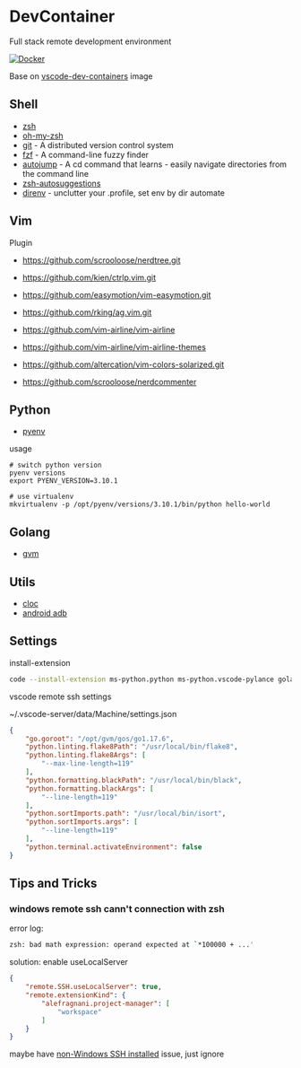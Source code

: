 # DevContainer
Full stack remote development environment

[![Docker](https://github.com/ifooth/devcontainer/actions/workflows/docker-publish.yml/badge.svg)](https://github.com/ifooth/devcontainer/actions/workflows/docker-publish.yml)

Base on [vscode-dev-containers](https://github.com/microsoft/vscode-dev-containers) image

## Shell
- [zsh](https://www.zsh.org/)
- [oh-my-zsh](https://github.com/ohmyzsh/ohmyzsh)
- [git](http://git-scm.com/) - A distributed version control system
- [fzf](https://github.com/junegunn/fzf) - A command-line fuzzy finder
- [autojump](https://github.com/wting/autojump) - A cd command that learns - easily navigate directories from the command line
- [zsh-autosuggestions](https://github.com/zsh-users/zsh-autosuggestions)
- [direnv](https://github.com/direnv/direnv) - unclutter your .profile, set env by dir automate


## Vim
Plugin
- https://github.com/scrooloose/nerdtree.git
- https://github.com/kien/ctrlp.vim.git
- https://github.com/easymotion/vim-easymotion.git
- https://github.com/rking/ag.vim.git

- https://github.com/vim-airline/vim-airline
- https://github.com/vim-airline/vim-airline-themes
- https://github.com/altercation/vim-colors-solarized.git
- https://github.com/scrooloose/nerdcommenter

## Python
- [pyenv](https://github.com/pyenv/pyenv)

usage
```shell
# switch python version
pyenv versions
export PYENV_VERSION=3.10.1

# use virtualenv
mkvirtualenv -p /opt/pyenv/versions/3.10.1/bin/python hello-world
```

## Golang
- [gvm](https://github.com/moovweb/gvm)

## Utils
- [cloc](https://github.com/AlDanial/cloc)
- [android adb](https://developer.android.com/studio/releases/platform-tools)


## Settings
install-extension

```bash
code --install-extension ms-python.python ms-python.vscode-pylance golang.go ms-azuretools.vscode-docker TabNine.tabnine-vscode alefragnani.project-manager
```

vscode remote ssh settings

~/.vscode-server/data/Machine/settings.json

```json
{
    "go.goroot": "/opt/gvm/gos/go1.17.6",
    "python.linting.flake8Path": "/usr/local/bin/flake8",
    "python.linting.flake8Args": [
        "--max-line-length=119"
    ],
    "python.formatting.blackPath": "/usr/local/bin/black",
    "python.formatting.blackArgs": [
        "--line-length=119"
    ],
    "python.sortImports.path": "/usr/local/bin/isort",
    "python.sortImports.args": [
        "--line-length=119"
    ],
    "python.terminal.activateEnvironment": false
}
```

## Tips and Tricks

### windows remote ssh cann't connection with zsh

error log:
```bash
zsh: bad math expression: operand expected at `*100000 + ...'
```

solution: enable useLocalServer
```json
{
    "remote.SSH.useLocalServer": true,
    "remote.extensionKind": {
        "alefragnani.project-manager": [
            "workspace"
        ]
    }
}
```

maybe have [non-Windows SSH installed](https://github.com/microsoft/vscode-remote-release/issues/2525) issue, just ignore
